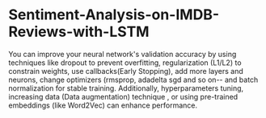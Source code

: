 # Sentiment-Analysis-on-IMDB-Reviews-with-LSTM
You can improve your neural network's validation accuracy by using techniques like dropout to prevent overfitting, regularization (L1/L2) to constrain weights, use callbacks(Early Stopping),
add more layers and neurons, change optimizers (rmsprop, adadelta sgd and so on-- and batch normalization for stable training. Additionally, hyperparameters tuning, increasing data (Data augmentation) technique , or using pre-trained embeddings (like Word2Vec) can enhance performance.
